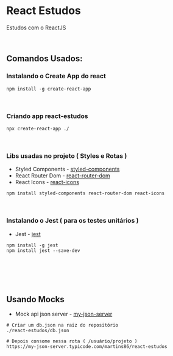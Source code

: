 # React Estudos
Estudos com o ReactJS

<br>

## Comandos Usados:

### Instalando o Create App do react
```
npm install -g create-react-app
```
<br>

### Criando app react-estudos

```
npx create-react-app ./
```
<br>

### Libs usadas no projeto ( Styles e Rotas )

- Styled Components - [styled-components](https://styled-components.com/) <br>
- React Router Dom - [react-router-dom](https://reactrouter.com/) <br>
- React Icons - [react-icons](https://github.com/react-icons/react-icons) <br>

```
npm install styled-components react-router-dom react-icons
```

<br>

### Instalando o Jest ( para os testes unitários )

- Jest - [jest](https://jestjs.io/pt-BR/) <br>

```
npm install -g jest
npm install jest --save-dev
```
<br>


<br><br>

## Usando Mocks

- Mock api json server - [my-json-server](https://my-json-server.typicode.com/) <br>

```
# Criar um db.json na raiz do repositório
./react-estudos/db.json

# Depois consome nessa rota ( /usuário/projeto )
https://my-json-server.typicode.com/martins86/react-estudos
```
